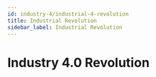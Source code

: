 ```yaml
---
id: industry-4/industrial-4-revolution
title: Industrial Revolution
sidebar_label: Industrial Revolution
---
```


# Industry 4.0 Revolution